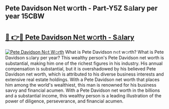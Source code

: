 ## Pete Davidson N𝚎t w𝚘rth - Part-Y5Z S𝚊lary per year 15CBW

# <h2><a href="http://gc1s4ef.nevu.top/?p=Pete+Davidson">🔗 👉🔴 Pete Davidson N𝚎t w𝚘rth - S𝚊lary</a></h2>

[![Pete Davidson N𝚎t W𝚘rth](https://i.imgur.com/Oavwk0R.jpeg)](http://gc1s4ef.nevu.top/?p=Pete+Davidson)
What is Pete Davidson n𝚎t w𝚘rth? What is Pete Davidson s𝚊lary per year?
This wealthy person's Pete Davidson net worth is substantial, making him one of the richest figures in his industry. His annual compensation is substantial, but it is overshadowed by his believed Pete Davidson net worth, which is attributed to his diverse business interests and extensive real estate holdings. With a Pete Davidson net worth that places him among the world's wealthiest, this man is renowned for his business savvy and financial acumen. With a Pete Davidson net worth in the billions and a substantial income, this wealthy person is a leading illustration of the power of diligence, perseverance, and financial acumen.
